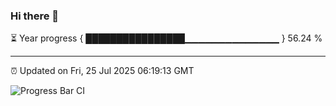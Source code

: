 ### Hi there 👋

⏳ Year progress { ████████████████▁▁▁▁▁▁▁▁▁▁▁▁▁▁ } 56.24 %

---

⏰ Updated on Fri, 25 Jul 2025 06:19:13 GMT

![Progress Bar CI](https://github.com/Shyam-Makwana/GitHub-Actions-Demo/workflows/Progress%20Bar%20CI/badge.svg)
